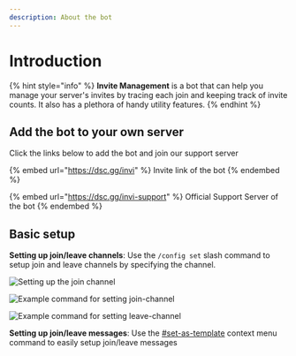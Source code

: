 ```yaml
---
description: About the bot
---
```


# Introduction

{% hint style="info" %}
**Invite Management** is a bot that can help you manage your server's invites by tracing each join and keeping track of invite counts. It also has a plethora of handy utility features.
{% endhint %}

## Add the bot to your own server

Click the links below to add the bot and join our support server

{% embed url="https://dsc.gg/invi" %}
Invite link of the bot
{% endembed %}

{% embed url="https://dsc.gg/invi-support" %}
Official Support Server of the bot
{% endembed %}

## Basic setup

**Setting up join/leave channels**: Use the `/config set` slash command to setup join and leave channels by specifying the channel.

![Setting up the join channel](https://i.imgur.com/kWe5qjX.gif)

![Example command for setting join-channel](https://i.imgur.com/nmF3XTD.png)

![Example command for setting leave-channel](https://i.imgur.com/YHx8BcL.png)

**Setting up join/leave messages**: Use the [#set-as-template](commands/config.md#set-as-template "mention") context menu command to easily setup join/leave messages
